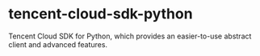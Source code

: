 # tencent-cloud-sdk-python
Tencent Cloud SDK for Python, which provides an easier-to-use abstract client and advanced features.
